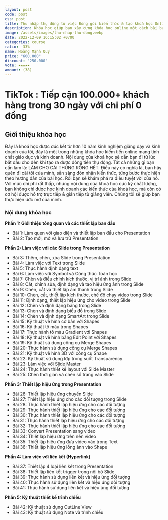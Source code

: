 ```yaml
---
layout: post
code: post
css: post
title: Thu nhập thụ động từ việc Đóng gói kiến thức & tạo khoá học Online
description: Khóa học giúp bạn xây dựng khóa học online một cách bài bản và thành công.
image: /assets/images/thu-nhap-thu-dong.webp
date: 2022-12-09 16:15:02 +0700
categories: course
ratio: -33%
name: Hoàng Mạnh Quý
price: "600.000"
discount: "250.000"
vote: ★★★★★
amount: (38)
---
```


# **TikTok : Tiếp cận 100.000+ khách hàng trong 30 ngày với chi phí 0 đồng**

## Giới thiệu khóa học

Đây là khoá học được đúc kết từ hơn 10 năm kinh nghiệm giảng dạy và kinh doanh của tôi, đây là một trong những khóa học kiếm tiền online mang tính chất giáo dục và kinh doanh. Nội dung của khoá học sẽ dẫn bạn đi từ lúc bắt đầu cho đến khi tạo ra được dòng tiền thụ động. 
Tất cả những gì bạn cần làm là: LÀM CHO CÁI THÙNG RỖNG HẾT. Điều này có nghĩa là, bạn hãy quên đi cái tôi của mình, sẵn sàng đón nhận kiến thức, từng bước thực hiện theo hướng dẫn của bài học. Rồi bạn sẽ khám phá ra điều tuyệt vời của nó.
Với mức chi phí rất thấp, nhưng nội dung của khoá học cực kỳ chất lượng, bạn không chỉ được học kinh doanh các kiến thức của khoá học, mà còn có cơ hội được hổ trợ trực tiếp & gián tiếp từ giảng viên. Chúng tôi sẽ giúp bạn thực hiện ước mơ của mình.

### Nội dung khóa học

**Phần 1: Giới thiệu tổng quan và các thiết lập ban đầu**
- Bài 1: Làm quen với giao diện và thiết lập ban đầu cho Presentation
- Bài 2: Tạo mới, mở và lưu trữ Presentation

**Phần 2: Làm việc với các Slide trong Presentation**
- Bài 3: Thêm, chèn, xóa Slide trong Presentation
- Bài 4: Làm việc với Text trong Slide
- Bài 5: Thực hành định dạng text
- Bài 6: Làm việc với Symbol và Công thức Toán học
- Bài 7: Chèn và điều chỉnh kích thước, vị trí ảnh trong Slide
- Bài 8: Cắt, chỉnh sửa, định dạng và tạo hiệu ứng ảnh trong Slide
- Bài 9: Chèn, cắt và thiết lập âm thanh trong Slide
- Bài 10: Chèn, cắt, thiết lập kích thước, chế độ chạy video trong Slide
- Bài 11: Định dạng, thiết lập hiệu ứng cho video trong Slide
- Bài 12: Chèn và định dạng bảng trong Slide
- Bài 13: Chèn và định dạng biểu đồ trong Slide
- Bài 14: Chèn và định dạng SmartArt trong Slide
- Bài 15: Kỹ thuật vẽ hình cơ bản với Shapes
- Bài 16: Kỹ thuật tô màu trong Shapes
- Bài 17: Thực hành tô màu Gradient với Shapes
- Bài 18: Kỹ thuật vẽ hình bằng Edit Point với Shapes
- Bài 19: Kỹ thuật sử dụng công cụ Merge Shapes
- Bài 20: Thực hành sử dụng công cụ Merge Shapes
- Bài 21: Kỹ thuật vẽ hình 3D với công cụ Shape
- Bài 22: Kỹ thuật sử dụng lớp trong suốt Transparency
- Bài 23: Làm việc với Slide Master
- Bài 24: Thực hành thiết kế layout với Slide Master
- Bài 25: Chèn thời gian và chèn số trang vào Slide

**Phần 3: Thiết lập hiệu ứng trong Presentation**
- Bài 26: Thiết lập hiệu ứng chuyển Slide
- Bài 27: Thiết lập hiệu ứng cho các đối tượng trong Slide
- Bài 28: Thực hành thiết lập hiệu ứng cho các đối tượng 
- Bài 29: Thực hành thiết lập hiệu ứng cho các đối tượng 
- Bài 30: Thực hành thiết lập hiệu ứng cho các đối tượng 
- Bài 31: Thực hành thiết lập hiệu ứng cho các đối tượng 
- Bài 32: Thực hành thiết lập hiệu ứng cho các đối tượng 
- Bài 33: Convert Presentation sang video
- Bài 34: Thiết lập hiệu ứng trên nền video
- Bài 35: Thiết lập hiệu ứng đưa video vào trong Text
- Bài 36: Thiết lập hiệu ứng lồng ảnh vào Shape

**Phần 4: Làm việc với liên kết (Hyperlink)**
- Bài 37: Thiết lập 4 loại liên kết trong Presentation
- Bài 38: Thiết lập liên kết trigger trong nội bộ Slide
- Bài 39: Thực hành sử dụng liên kết và hiệu ứng đối tượng 
- Bài 40: Thực hành sử dụng liên kết và hiệu ứng đối tượng 
- Bài 41: Thực hành sử dụng liên kết và hiệu ứng đối tượng 

**Phần 5: Kỹ thuật thiết kế trình chiếu**
- Bài 42: Kỹ thuật sử dụng OutLine View
- Bài 43: Kỹ thuật sử dụng Note và trình chiếu
